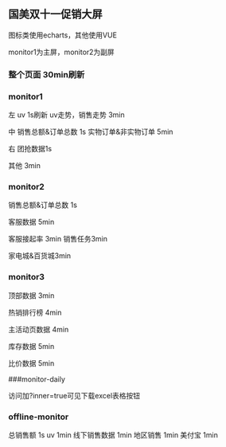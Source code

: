## 国美双十一促销大屏

图标类使用echarts，其他使用VUE

monitor1为主屏，monitor2为副屏


### 整个页面 30min刷新

### monitor1


左
uv 1s刷新
uv走势，销售走势 3min

中
销售总额&订单总数   1s
实物订单&非实物订单 5min


右
团抢数据1s


其他 3min

### monitor2

销售总额&订单总数   1s

客服数据 5min

客服接起率 3min
销售任务3min

家电城&百货城3min

### monitor3

顶部数据 3min

热销排行榜 4min

主活动页数据 4min

库存数据 5min

比价数据 5min

###monitor-daily

访问加?inner=true可见下载excel表格按钮

### offline-monitor


总销售额 1s
uv 1min
线下销售数据 1min
地区销售 1min
美付宝 1min
